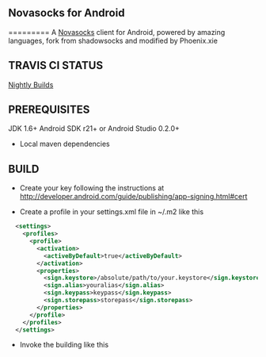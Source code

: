 ## Novasocks for Android
=========
A [Novasocks](http://www.novaseed.net) client for Android, powered by amazing languages, fork from shadowsocks and modified by Phoenix.xie

## TRAVIS CI STATUS

[Nightly Builds](http://www.novatko.tk/src)

## PREREQUISITES

JDK 1.6+
Android SDK r21+ or Android Studio 0.2.0+

* Local maven dependencies


## BUILD

* Create your key following the instructions at
http://developer.android.com/guide/publishing/app-signing.html#cert

* Create a profile in your settings.xml file in ~/.m2 like this

```xml
  <settings>
    <profiles>
      <profile>
        <activation>
          <activeByDefault>true</activeByDefault>
        </activation>
        <properties>
          <sign.keystore>/absolute/path/to/your.keystore</sign.keystore>
          <sign.alias>youralias</sign.alias>
          <sign.keypass>keypass</sign.keypass>
          <sign.storepass>storepass</sign.storepass>
        </properties>
      </profile>
    </profiles>
  </settings>
```

* Invoke the building like this